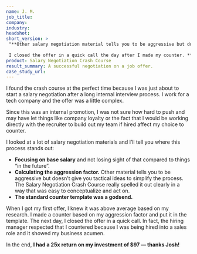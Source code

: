 ```yaml
---
name: J. M.
job_title: 
company: 
industry: 
headshot: 
short_version: >
 "**Other salary negotiation material tells you to be aggressive but doesn’t give you tactical ideas to simplify the process.** The Salary Negotiation Crash Course clearly spelled out calculating the aggression factor in a way that was easy to act on. The standard counter template was a godsend.
 
 I closed the offer in a quick call the day after I made my counter. **I got a 25x return on my investment of $97 – thanks Josh!**"
product: Salary Negotiation Crash Course
result_summary: A successful negotiation on a job offer.
case_study_url: 
---
```


I found the crash course at the perfect time because I was just about to start a salary negotiation after a long internal interview process. I work for a tech company and the offer was a little complex.

Since this was an internal promotion, I was not sure how hard to push and may have let things like company loyalty or the fact that I would be working directly with the recruiter to build out my team if hired affect my choice to counter.

I looked at a lot of salary negotiation materials and I’ll tell you where this process stands out:

*   **Focusing on base salary** and not losing sight of that compared to things “in the future”.
*   **Calculating the aggression factor.** Other material tells you to be aggressive but doesn’t give you tactical ideas to simplify the process. The Salary Negotiation Crash Course really spelled it out clearly in a way that was easy to conceptualize and act on.
*   **The standard counter template was a godsend.**

When I got my first offer, I knew it was above average based on my research. I made a counter based on my aggression factor and put it in the template. The next day, I closed the offer in a quick call. In fact, the hiring manager respected that I countered because I was being hired into a sales role and it showed my business acumen.

In the end, **I had a 25x return on my investment of $97 — thanks Josh!**